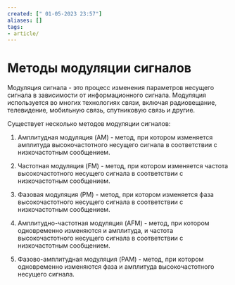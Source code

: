```yaml
---
created: [" 01-05-2023 23:57"]
aliases: []
tags:
- article/
---
```


# Методы модуляции сигналов

Модуляция сигнала - это процесс изменения параметров несущего сигнала в зависимости от информационного сигнала. Модуляция используется во многих технологиях связи, включая радиовещание, телевидение, мобильную связь, спутниковую связь и другие.

Существует несколько методов модуляции сигналов:

1.  Амплитудная модуляция (AM) - метод, при котором изменяется амплитуда высокочастотного несущего сигнала в соответствии с низкочастотным сообщением.
    
2.  Частотная модуляция (FM) - метод, при котором изменяется частота высокочастотного несущего сигнала в соответствии с низкочастотным сообщением.
    
3.  Фазовая модуляция (PM) - метод, при котором изменяется фаза высокочастотного несущего сигнала в соответствии с низкочастотным сообщением.
    
4.  Амплитудно-частотная модуляция (AFM) - метод, при котором одновременно изменяются и амплитуда, и частота высокочастотного несущего сигнала в соответствии с низкочастотным сообщением.
    
5.  Фазово-амплитудная модуляция (PAM) - метод, при котором одновременно изменяются фаза и амплитуда высокочастотного несущего сигнала.

